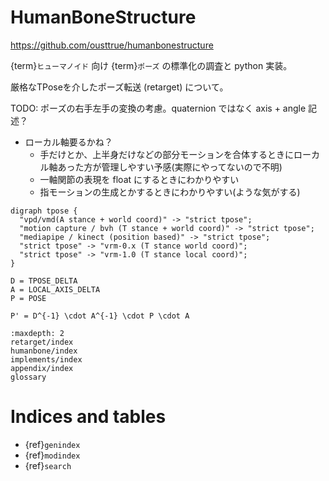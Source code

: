 # HumanBoneStructure

<https://github.com/ousttrue/humanbonestructure>

{term}`ヒューマノイド` 向け {term}`ポーズ` の標準化の調査と python 実装。

厳格なTPoseを介したポーズ転送 (retarget) について。

TODO: ポーズの右手左手の変換の考慮。quaternion ではなく axis + angle 記述？

* ローカル軸要るかね？
  * 手だけとか、上半身だけなどの部分モーションを合体するときにローカル軸あった方が管理しやすい予感(実際にやってないので不明)
  * 一軸関節の表現を float にするときにわかりやすい
  * 指モーションの生成とかするときにわかりやすい(ような気がする)

```{graphviz}
digraph tpose {
  "vpd/vmd(A stance + world coord)" -> "strict tpose";
  "motion capture / bvh (T stance + world coord)" -> "strict tpose";
  "mediapipe / kinect (position based)" -> "strict tpose";
  "strict tpose" -> "vrm-0.x (T stance world coord)";
  "strict tpose" -> "vrm-1.0 (T stance local coord)";
}
```

```
D = TPOSE_DELTA
A = LOCAL_AXIS_DELTA
P = POSE
```

```{math}
P' = D^{-1} \cdot A^{-1} \cdot P \cdot A
```

```{toctree}
:maxdepth: 2
retarget/index
humanbone/index
implements/index
appendix/index
glossary
```

# Indices and tables

* {ref}`genindex`
* {ref}`modindex`
* {ref}`search`
